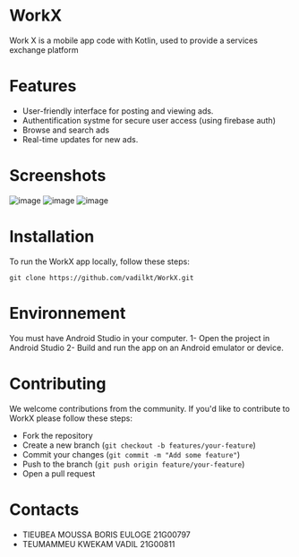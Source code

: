 # WorkX
Work X is a mobile app code with Kotlin, used to provide a services exchange platform

# Features
- User-friendly interface for posting and viewing ads.
- Authentification systme for secure user access (using firebase auth)
- Browse and search ads
- Real-time updates for new ads.

# Screenshots
![image](https://github.com/vadilkt/WorkX/assets/65923431/677be1fd-05ff-4c74-b946-d9952ecbbaf4)
![image](https://github.com/vadilkt/WorkX/assets/65923431/0faf84c9-20d9-44fa-b8a6-bc828a18c138)
![image](https://github.com/vadilkt/WorkX/assets/65923431/dae8264f-e6d2-42d0-9ebb-bb176bbb38a0)




# Installation
To run the WorkX app locally, follow these steps:
```shell
git clone https://github.com/vadilkt/WorkX.git
```
# Environnement
You must have Android Studio in your computer. 
1- Open the project in Android Studio
2- Build and run the app on an Android emulator or device.

# Contributing
We welcome contributions from the community. If you'd like to contribute to WorkX please follow these steps:
- Fork the repository
- Create a new branch (`git checkout -b features/your-feature`)
- Commit your changes (`git commit -m "Add some feature"`)
- Push to the branch (`git push origin feature/your-feature`)
- Open a pull request

# Contacts
- TIEUBEA MOUSSA BORIS EULOGE 21G00797 
- TEUMAMMEU KWEKAM VADIL 21G00811
